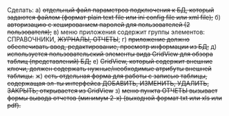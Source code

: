 Сделать:
а) ~~отдельный файл параметров подключения к БД, который задаются файлом (формат plain text file или ini config file или xml file);~~
б) ~~авторизацию с хешированием паролей для пользователей (2 пользователя);~~
в) меню приложения содержит группы элементов: СПРАВОЧНИКИ, ~~ЖУРНАЛЫ, ОТЧЕТЫ~~;
г) ~~приложение должно обеспечивать ввод, редактирование, просмотр информации из БД;~~
д) ~~используется пользовательский элементы вида GridView для обзора таблиц (представлений) БД;~~
е) ~~GridView, который содержит внешние ключи, должен содержать нужные/необходимые атрибуты внешней таблицы.~~
ж) ~~есть отдельная форма для работы с записью таблицы, содержащая эл-ты интерфейса ДОБАВИТЬ,
ИЗМЕНИТЬ, УДАЛИТЬ, ЗАКРЫТЬ; открывается из GridView~~
з) ~~меню пункта ОТЧЕТЫ вызывает формы вывода отчетов (минимум 2-х) (выходной формат txt или xls или pdf).~~